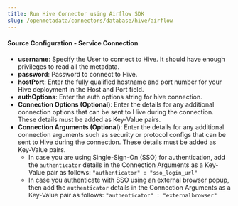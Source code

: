```yaml
---
title: Run Hive Connector using Airflow SDK
slug: /openmetadata/connectors/database/hive/airflow
---
```


<ConnectorIntro connector="Hive" goal="Airflow" hasProfiler="true" hasDBT="true" />

<Requirements />

<MetadataIngestionServiceDev service="database" connector="Hive" goal="Airflow"/>

<h4>Source Configuration - Service Connection</h4>

- **username**: Specify the User to connect to Hive. It should have enough privileges to read all the metadata.
- **password**: Password to connect to Hive.
- **hostPort**: Enter the fully qualified hostname and port number for your Hive deployment in the Host and Port field.
- **authOptions**: Enter the auth options string for hive connection.
- **Connection Options (Optional)**: Enter the details for any additional connection options that can be sent to Hive during the connection. These details must be added as Key-Value pairs.
- **Connection Arguments (Optional)**: Enter the details for any additional connection arguments such as security or protocol configs that can be sent to Hive during the connection. These details must be added as Key-Value pairs. 
  - In case you are using Single-Sign-On (SSO) for authentication, add the `authenticator` details in the Connection Arguments as a Key-Value pair as follows: `"authenticator" : "sso_login_url"`
  - In case you authenticate with SSO using an external browser popup, then add the `authenticator` details in the Connection Arguments as a Key-Value pair as follows: `"authenticator" : "externalbrowser"`

<MetadataIngestionConfig service="database" connector="Hive" goal="Airflow" hasProfiler="true" hasDBT="true"/>
